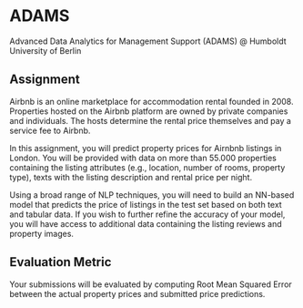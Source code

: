 # ADAMS
Advanced Data Analytics for Management Support (ADAMS) @ Humboldt University of Berlin

## Assignment

Airbnb is an online marketplace for accommodation rental founded in 2008. Properties hosted on the Airbnb platform are owned by private companies and individuals. The hosts determine the rental price themselves and pay a service fee to Airbnb.

In this assignment, you will predict property prices for Airnbnb listings in London. You will be provided with data on more than 55.000 properties containing the listing attributes (e.g., location, number of rooms, property type), texts with the listing description and rental price per night.

Using a broad range of NLP techniques, you will need to build an NN-based model that predicts the price of listings in the test set based on both text and tabular data. If you wish to further refine the accuracy of your model, you will have access to additional data containing the listing reviews and property images.

## Evaluation Metric

Your submissions will be evaluated by computing Root Mean Squared Error between the actual property prices and submitted price predictions.
